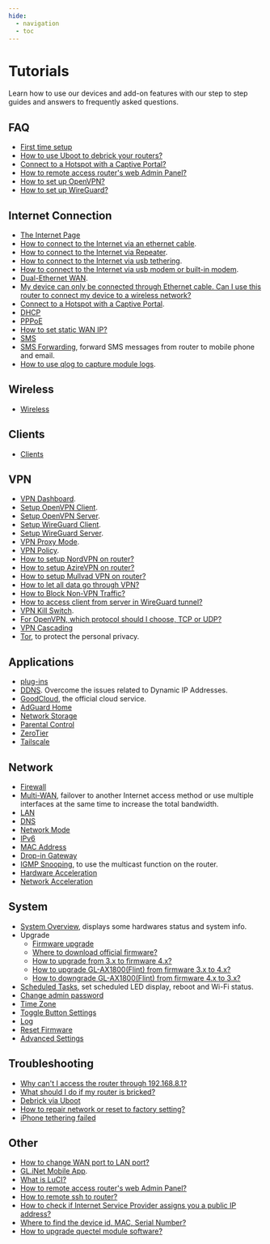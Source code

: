 ```yaml
---
hide:
  - navigation
  - toc
---
```


# Tutorials

Learn how to use our devices and add-on features with our step to step guides and answers to frequently asked questions.

## FAQ

* [First time setup](first_time_setup)
* [How to use Uboot to debrick your routers?](debrick)
* [Connect to a Hotspot with a Captive Portal?](connect_to_a_hotspot_with_captive_portal)
* [How to remote access router's web Admin Panel?](remote_access_web_admin_panel)
* [How to set up OpenVPN?](openvpn_client)
* [How to set up WireGuard?](wireguard_client)

## Internet Connection

* [The Internet Page](internet)
* [How to connect to the Internet via an ethernet cable](internet_ethernet).
* [How to connect to the Internet via Repeater](internet_repeater).
* [How to connect to the Internet via usb tethering](internet_tethering).
* [How to connect to the Internet via usb modem or built-in modem](internet_cellular).
* [Dual-Ethernet WAN](dual-ethernet_wan).
* [My device can only be connected through Ethernet cable. Can I use this router to connect my device to a wireless network?](produce_a_wired_connection)
* [Connect to a Hotspot with a Captive Portal](connect_to_a_hotspot_with_captive_portal).
* [DHCP](dhcp)
* [PPPoE](pppoe)
* [How to set static WAN IP?](how_to_set_static_wan_ip)
* [SMS](sms)
* [SMS Forwarding](sms_forwarding), forward SMS messages from router to mobile phone and email.
* [How to use qlog to capture module logs](get_module_logs).

## Wireless

* [Wireless](wireless)

## Clients

* [Clients](clients)

## VPN

* [VPN Dashboard](vpn_dashboard).
* [Setup OpenVPN Client](openvpn_client).
* [Setup OpenVPN Server](openvpn_server).
* [Setup WireGuard Client](wireguard_client).
* [Setup WireGuard Server](wireguard_server).
* [VPN Proxy Mode](vpn_dashboard#proxy-mode).
* [VPN Policy](vpn_dashboard#proxy-mode).
* [How to setup NordVPN on router?](openvpn_client#setup-nordvpn)
* [How to setup AzireVPN on router?](wireguard_client#setup-azirevpn)
* [How to setup Mullvad VPN on router?](wireguard_client#setup-mullvad)
* [How to let all data go through VPN?](block_no_vpn_traffic)
* [How to Block Non-VPN Traffic?](block_no_vpn_traffic)
* [How to access client from server in WireGuard tunnel?](wireguard_server_access_to_client_lan_side)
* [VPN Kill Switch](block_no_vpn_traffic).
* [For OpenVPN, which protocol should I choose, TCP or UDP?](openvpn_tcp_udp)
* [VPN Cascading](vpn_cascading)
* [Tor](tor), to protect the personal privacy.

## Applications

* [plug-ins](plugins)
* [DDNS](ddns). Overcome the issues related to Dynamic IP Addresses.
* [GoodCloud](cloud), the official cloud service.
* [AdGuard Home](adguardhome)
* [Network Storage](network_storage)
* [Parental Control](parental_control)
* [ZeroTier](zerotier)
* [Tailscale](tailscale)

## Network

* [Firewall](firewall)
* [Multi-WAN](multi-wan), failover to another Internet access method or use multiple interfaces at the same time to increase the total bandwidth.
* [LAN](lan)
* [DNS](dns)
* [Network Mode](network_mode)
* [IPv6](ipv6)
* [MAC Address](mac_address)
* [Drop-in Gateway](drop-in_gateway)
* [IGMP Snooping](igmp_snooping), to use the multicast function on the router.
* [Hardware Acceleration](hardware_acceleration)
* [Network Acceleration](network_acceleration)

## System

* [System Overview](system_overview), displays some hardwares status and system info.
* Upgrade
    * [Firmware upgrade](firmware_upgrade)
    * [Where to download official firmware?](where_to_download_firmware)
    * [How to upgrade from 3.x to firmware 4.x?](upgrade_to_4)
    * [How to upgrade GL-AX1800(Flint) from firmware 3.x to 4.x?](gl-ax1800_upgrade_to_4)
    * [How to downgrade GL-AX1800(Flint) from firmware 4.x to 3.x?](gl-ax1800_upgrade_to_4/#downgrade)
* [Scheduled Tasks](scheduled_tasks), set scheduled LED display, reboot and Wi-Fi status.
* [Change admin password](admin_password)
* [Time Zone](time_zone)
* [Toggle Button Settings](toggle_button_settings)
* [Log](log)
* [Reset Firmware](reset_firmware)
* [Advanced Settings](advanced_settings)

## Troubleshooting

* [Why can't I access the router through 192.168.8.1?](cannot_access_web_admin_panel)
* [What should I do if my router is bricked?](debrick)
* [Debrick via Uboot](debrick)
* [How to repair network or reset to factory setting?](repair_network_or_reset_firmware)
* [iPhone tethering failed](iphone_tethering_fail)

## Other

* [How to change WAN port to LAN port?](change_wan_to_lan)
* [GL.iNet Mobile App](mobile_app).
* [What is LuCI?](what_is_luci)
* [How to remote access router's web Admin Panel?](remote_access_web_admin_panel)
* [How to remote ssh to router?](remote_ssh_to_router)
* [How to check if Internet Service Provider assigns you a public IP address?](how_to_check_if_isp_assigns_you_a_public_ip_address)
* [Where to find the device id, MAC, Serial Number?](where_to_find_the_device_id_mac_sn)
* [How to upgrade quectel module software?](upgrade_quectel_module_software)